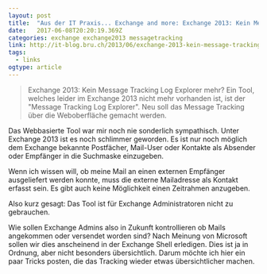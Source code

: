 ```yaml
---
layout: post 
title:  "Aus der IT Praxis... Exchange and more: Exchange 2013: Kein Message Tracking Log Explorer mehr?" 
date:   2017-06-08T20:20:19.369Z 
categories: exchange exchange2013 messagetracking
link: http://it-blog.bru.ch/2013/06/exchange-2013-kein-message-tracking-log.html 
tags:
  - links
ogtype: article 
---
```


> Exchange 2013: Kein Message Tracking Log Explorer mehr?
Ein Tool, welches leider im Exchange 2013 nicht mehr vorhanden ist, ist der "Message Tracking Log Explorer". Neu soll das Message Tracking über die Weboberfläche gemacht werden.

Das Webbasierte Tool war mir noch nie sonderlich sympathisch. Unter Exchange 2013 ist es noch schlimmer geworden. Es ist nur noch möglich dem Exchange bekannte Postfächer, Mail-User oder Kontakte als Absender oder Empfänger in die Suchmaske einzugeben.

Wenn ich wissen will, ob meine Mail an einen externen Empfänger ausgeliefert werden konnte, muss die externe Mailadresse als Kontakt erfasst sein. Es gibt auch keine Möglichkeit einen Zeitrahmen anzugeben.

Also kurz gesagt: Das Tool ist für Exchange Administratoren nicht zu gebrauchen.

Wie sollen Exchange Admins also in Zukunft kontrollieren ob Mails angekommen oder versendet worden sind? Nach Meinung von Microsoft sollen wir dies anscheinend in der Exchange Shell erledigen. Dies ist ja in Ordnung, aber nicht besonders übersichtlich. Darum möchte ich hier ein paar Tricks posten, die das Tracking wieder etwas übersichtlicher machen.